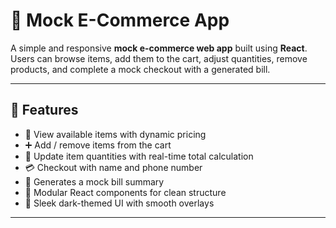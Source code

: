 # 🛒 Mock E-Commerce App

A simple and responsive **mock e-commerce web app** built using **React**.  
Users can browse items, add them to the cart, adjust quantities, remove products, and complete a mock checkout with a generated bill.

---

## 🚀 Features

- 🧾 View available items with dynamic pricing  
- ➕ Add / remove items from the cart  
- 🔢 Update item quantities with real-time total calculation  
- 💳 Checkout with name and phone number  
- 🧠 Generates a mock bill summary  
- 🧰 Modular React components for clean structure  
- 🎨 Sleek dark-themed UI with smooth overlays

---


